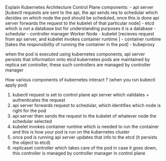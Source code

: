 Explain Kubernetes Architecture 
Control Plane components:
    - api server [kubectl requests are sent to the api, the api sends req to schedular which decides on which node the pod should be scheduled, once this is done api server forwards the request to the kubelet of that particular node]
    - etcd which is not a database but for understanding purposes it is a database
    - schedular 
    - controller manager
Worker Node
    - kubelet [recieves request from api server, and kubelet invokes container runtime ]
    - container runtime [takes the responsibility of running the container in the pod]
    - kubeproxy 

when the pod is executed using kubernetes components, api server persists that information onto etcd 
kubernetes pods are maintained by replica set controller, these such controllers are managed by controller manager

How various components of kubernetes interact ? (when you run kubectl apply pod)
1) kubectl request is set to control plane api server which validates + authenticates the request 
2) api server forwards request to schedular, which identifies which node is right for the pod 
3) api server then sends the request to the kubelet of whatever node the schedular selected
4) kubelet invokes container runtime which is needed to run the container and this is how your pod is run on the kubernetes cluster
5) once pod is running api server updates that info to the etcd (it persists the object to etcd)
6) replicaset controller which takes care of the pod in case it goes down, this controller is managed by controller manager in control plane

